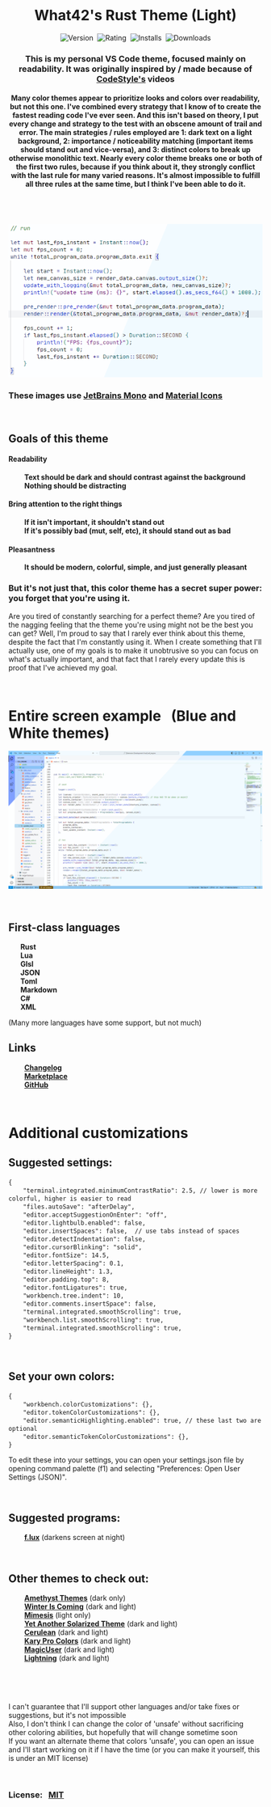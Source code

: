 <br>

<h1 align="center">What42's Rust Theme (Light)</h1>

<p align="center">
	<img src="https://vsmarketplacebadges.dev/version-short/What42Pizza.what42s-rust-theme-light.png?style=for-the-badge&colorA=44444D&colorB=FFD600&label=VERSION" alt="Version">&nbsp;
	<img src="https://vsmarketplacebadges.dev/rating-short/What42Pizza.what42s-rust-theme-light.png?style=for-the-badge&colorA=44444D&colorB=FFD600&label=Rating" alt="Rating">&nbsp;
	<img src="https://vsmarketplacebadges.dev/installs-short/What42Pizza.what42s-rust-theme-light.png?style=for-the-badge&colorA=44444D&colorB=FFD600&label=Installs" alt="Installs">&nbsp;
	<img src="https://vsmarketplacebadges.dev/downloads-short/What42Pizza.what42s-rust-theme-light.png?style=for-the-badge&colorA=44444D&colorB=FFD600&label=Downloads" alt="Downloads">
</p>

<h3 align="center" style="font-weight: bold;">This is my personal VS Code theme, focused mainly on readability. It was originally inspired by / made because of <a href="https://www.youtube.com/@_codestyle">CodeStyle's</a> videos</h3>

<h4 align="center">Many color themes appear to prioritize looks and colors over readability, but not this one. I've combined every strategy that I know of to create the fastest reading code I've ever seen. And this isn't based on theory, I put every change and strategy to the test with an obscene amount of trail and error. The main strategies / rules employed are 1: dark text on a light background, 2: importance / noticeability matching (important items should stand out and vice-versa), and 3: distinct colors to break up otherwise monolithic text. Nearly every color theme breaks one or both of the first two rules, because if you think about it, they strongly conflict with the last rule for many varied reasons. It's almost impossible to fulfill all three rules at the same time, but I think I've been able to do it.</h4>

<h1></h1>

<br>

![Example](images/example.png)

### These images use [JetBrains Mono](https://www.jetbrains.com/lp/mono/) and [Material Icons](https://marketplace.visualstudio.com/items?itemName=PKief.material-icon-theme)

<br>

## Goals of this theme

#### **Readability**
&nbsp; &nbsp; &nbsp; &nbsp; **Text should be dark and should contrast against the background** \
&nbsp; &nbsp; &nbsp; &nbsp; **Nothing should be distracting**
#### **Bring attention to the right things**
&nbsp; &nbsp; &nbsp; &nbsp; **If it isn't important, it shouldn't stand out** \
&nbsp; &nbsp; &nbsp; &nbsp; **If it's possibly bad (mut, self, etc), it should stand out as bad**
#### **Pleasantness**
&nbsp; &nbsp; &nbsp; &nbsp; **It should be modern, colorful, simple, and just generally pleasant**

### But it's not just that, this color theme has a secret super power: you forget that you're using it.

Are you tired of constantly searching for a perfect theme? Are you tired of the nagging feeling that the theme you're using might not be the best you can get? Well, I'm proud to say that I rarely ever think about this theme, despite the fact that I'm constantly using it. When I create something that I'll actually use, one of my goals is to make it unobtrusive so you can focus on what's actually important, and that fact that I rarely every update this is proof that I've achieved my goal.

<br>

# Entire screen example &nbsp; (Blue and White themes)

![Entire screen example](images/entire_screen.png)

<br>

## First-class languages

&nbsp; &nbsp; &nbsp; **Rust** \
&nbsp; &nbsp; &nbsp; **Lua** \
&nbsp; &nbsp; &nbsp; **Glsl** \
&nbsp; &nbsp; &nbsp; **JSON** \
&nbsp; &nbsp; &nbsp; **Toml** \
&nbsp; &nbsp; &nbsp; **Markdown** \
&nbsp; &nbsp; &nbsp; **C#** \
&nbsp; &nbsp; &nbsp; **XML**

(Many more languages have some support, but not much)

## Links

&nbsp; &nbsp; &nbsp; &nbsp; **[Changelog](CHANGELOG.md)** \
&nbsp; &nbsp; &nbsp; &nbsp; **[Marketplace](https://marketplace.visualstudio.com/items?itemName=What42Pizza.what42s-rust-theme-light)** \
&nbsp; &nbsp; &nbsp; &nbsp; **[GitHub](https://github.com/What42Pizza/What42s-Rust-Theme_Light)**

<br>

# Additional customizations

## Suggested settings:

``` hjson
{
	"terminal.integrated.minimumContrastRatio": 2.5, // lower is more colorful, higher is easier to read
	"files.autoSave": "afterDelay",
	"editor.acceptSuggestionOnEnter": "off",
	"editor.lightbulb.enabled": false,
	"editor.insertSpaces": false,  // use tabs instead of spaces
	"editor.detectIndentation": false,
	"editor.cursorBlinking": "solid",
	"editor.fontSize": 14.5,
	"editor.letterSpacing": 0.1,
	"editor.lineHeight": 1.3,
	"editor.padding.top": 8,
	"editor.fontLigatures": true,
	"workbench.tree.indent": 10,
	"editor.comments.insertSpace": false,
	"terminal.integrated.smoothScrolling": true,
	"workbench.list.smoothScrolling": true,
	"terminal.integrated.smoothScrolling": true,
}
```

<br>

## Set your own colors:

``` hjson
{
	"workbench.colorCustomizations": {},
	"editor.tokenColorCustomizations": {},
	"editor.semanticHighlighting.enabled": true, // these last two are optional
	"editor.semanticTokenColorCustomizations": {},
}
```

To edit these into your settings, you can open your settings.json file by opening command palette (f1) and selecting "Preferences: Open User Settings (JSON)".

<br>

## Suggested programs:

&nbsp; &nbsp; &nbsp; &nbsp; **[f.lux](https://justgetflux.com/)** (darkens screen at night)

<br>

## Other themes to check out:

&nbsp; &nbsp; &nbsp; &nbsp; **[Amethyst Themes](https://marketplace.visualstudio.com/items?itemName=amodio.amethyst-theme)** (dark only) \
&nbsp; &nbsp; &nbsp; &nbsp; **[Winter Is Coming](https://marketplace.visualstudio.com/items?itemName=johnpapa.winteriscoming)** (dark and light) \
&nbsp; &nbsp; &nbsp; &nbsp; **[Mimesis](https://marketplace.visualstudio.com/items?itemName=AlexanderDyriavin.mimesis)** (light only) \
&nbsp; &nbsp; &nbsp; &nbsp; **[Yet Another Solarized Theme](https://marketplace.visualstudio.com/items?itemName=JulianSchelb.yet-another-solarized-theme)** (dark and light) \
&nbsp; &nbsp; &nbsp; &nbsp; **[Cerulean](https://marketplace.visualstudio.com/items?itemName=OwenWilliams.cerulean)** (dark and light) \
&nbsp; &nbsp; &nbsp; &nbsp; **[Kary Pro Colors](https://marketplace.visualstudio.com/items?itemName=karyfoundation.theme-karyfoundation-themes)** (dark and light) \
&nbsp; &nbsp; &nbsp; &nbsp; **[MagicUser](https://marketplace.visualstudio.com/items?itemName=BernardoPires.magicuser-color-themes)** (dark and light) \
&nbsp; &nbsp; &nbsp; &nbsp; **[Lightning](https://marketplace.visualstudio.com/items?itemName=zevross.lightning)** (dark and light)

<br>
<br>
<br>

I can't guarantee that I'll support other languages and/or take fixes or suggestions, but it's not impossible \
Also, I don't think I can change the color of 'unsafe' without sacrificing other coloring abilities, but hopefully that will change sometime soon \
If you want an alternate theme that colors 'unsafe', you can open an issue and I'll start working on it if I have the time (or you can make it yourself, this is under an MIT license)

<br>

### License: &nbsp; [MIT](LICENSE)
